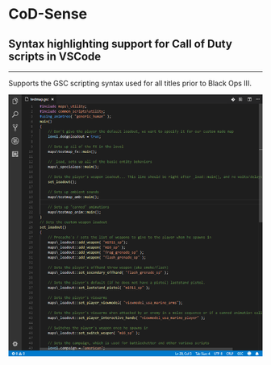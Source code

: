 # CoD-Sense
## Syntax highlighting support for Call of Duty scripts in VSCode
-------------------------------------------------------------

Supports the GSC scripting syntax used for all titles prior to Black Ops III.

<!-- It's probably easier just to define references to any screenshots at the top of the file -->
[grammar-legacy]: ./images/screenshots/grammar-legacy.png "Syntax highlighting for legacy GSC files"

![alt text][grammar-legacy]
